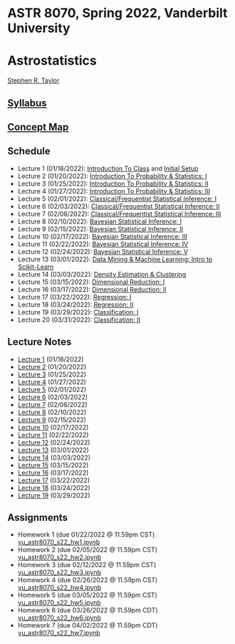 # ASTR 8070, Spring 2022, Vanderbilt University
# Astrostatistics

[Stephen R. Taylor](https://my.vanderbilt.edu/stephentaylor/) 

## [Syllabus](ASTR8070_Syllabus_Spring2022.pdf)
## [Concept Map](ASTR8070__ConceptMap.pdf)

## Schedule

* Lecture 1 (01/18/2022): [Introduction To Class](lectures/Lecture_1a.ipynb) and [Initial Setup](lectures/Lecture_1b.ipynb)
* Lecture 2 (01/20/2022): [Introduction To Probability & Statistics: I](lectures/Lecture_2.ipynb)
* Lecture 3 (01/25/2022): [Introduction To Probability & Statistics: II](lectures/Lecture_3.ipynb)
* Lecture 4 (01/27/2022): [Introduction To Probability & Statistics: III](lectures/Lecture_4.ipynb)
* Lecture 5 (02/01/2022): [Classical/Frequentist Statistical Inference: I](lectures/Lecture_5.ipynb)
* Lecture 6 (02/03/2022): [Classical/Frequentist Statistical Inference: II](lectures/Lecture_6.ipynb)
* Lecture 7 (02/08/2022): [Classical/Frequentist Statistical Inference: III](lectures/Lecture_7.ipynb)
* Lecture 8 (02/10/2022): [Bayesian Statistical Inference: I](lectures/Lecture_8.ipynb)
* Lecture 9 (02/15/2022): [Bayesian Statistical Inference: II](lectures/Lecture_9.ipynb)
* Lecture 10 (02/17/2022): [Bayesian Statistical Inference: III](lectures/Lecture_10.ipynb)
* Lecture 11 (02/22/2022): [Bayesian Statistical Inference: IV](lectures/Lecture_11.ipynb)
* Lecture 12 (02/24/2022): [Bayesian Statistical Inference: V](lectures/Lecture_12.ipynb)
* Lecture 13 (03/01/2022): [Data Mining & Machine Learning: Intro to Scikit-Learn](lectures/Lecture_13.ipynb)
* Lecture 14 (03/03/2022): [Density Estimation & Clustering](lectures/Lecture_14.ipynb)
* Lecture 15 (03/15/2022): [Dimensional Reduction: I](lectures/Lecture_15.ipynb)
* Lecture 16 (03/17/2022): [Dimensional Reduction: II](lectures/Lecture_16.ipynb)
* Lecture 17 (03/22/2022): [Regression: I](lectures/Lecture_17.ipynb)
* Lecture 18 (03/24/2022): [Regression: II](lectures/Lecture_18.ipynb)
* Lecture 19 (03/29/2022): [Classification: I](lectures/Lecture_19.ipynb)
* Lecture 20 (03/31/2022): [Classification: II](lectures/Lecture_20.ipynb)

<!---




* Lecture 21 (04/15/2021): [Deep Learning: I](lectures/Lecture_21.ipynb)
* Lecture 22 (04/20/2021): [Deep Learning: II](lectures/Lecture_22.ipynb)
* Lecture 23 (04/22/2021): [Time Series Analysis: I](lectures/Lecture_23.ipynb)
* Lecture 24 (04/27/2021): [Time Series Analysis: II](lectures/Lecture_24.ipynb)
-->

## Lecture Notes

* [Lecture 1](lectures/notes/Lecture%201.pdf) (01/18/2022)
* [Lecture 2](lectures/notes/Lecture%202.pdf) (01/20/2022)
* [Lecture 3](lectures/notes/Lecture%203.pdf) (01/25/2022)
* [Lecture 4](lectures/notes/Lecture%204.pdf) (01/27/2022)
* [Lecture 5](lectures/notes/Lecture%205.pdf) (02/01/2022)
* [Lecture 6](lectures/notes/Lecture%206.pdf) (02/03/2022)
* [Lecture 7](lectures/notes/Lecture%207.pdf) (02/08/2022)
* [Lecture 8](lectures/notes/Lecture%208.pdf) (02/10/2022)
* [Lecture 9](lectures/notes/Lecture%209.pdf) (02/15/2022)
* [Lecture 10](lectures/notes/Lecture%2010.pdf) (02/17/2022)
* [Lecture 11](lectures/notes/Lecture%2011.pdf) (02/22/2022)
* [Lecture 12](lectures/notes/Lecture%2012.pdf) (02/24/2022)
* [Lecture 13](lectures/notes/Lecture%2013.pdf) (03/01/2022)
* [Lecture 14](lectures/notes/Lecture%2014.pdf) (03/03/2022)
* [Lecture 15](lectures/notes/Lecture%2015.pdf) (03/15/2022)
* [Lecture 16](lectures/notes/Lecture%2016.pdf) (03/17/2022)
* [Lecture 17](lectures/notes/Lecture%2017.pdf) (03/22/2022)
* [Lecture 18](lectures/notes/Lecture%2018.pdf) (03/24/2022)
* [Lecture 19](lectures/notes/Lecture%2019.pdf) (03/29/2022)

## Assignments

* Homework 1 (due 01/22/2022 @ 11.59pm CST) [vu_astr8070_s22_hw1.ipynb](coursework/homeworks/vu_astr8070_s22_hw1.ipynb)
* Homework 2 (due 02/05/2022 @ 11.59pm CST) [vu_astr8070_s22_hw2.ipynb](coursework/homeworks/vu_astr8070_s22_hw2.ipynb)
* Homework 3 (due 02/12/2022 @ 11.59pm CST) [vu_astr8070_s22_hw3.ipynb](coursework/homeworks/vu_astr8070_s22_hw3.ipynb)
* Homework 4 (due 02/26/2022 @ 11.59pm CST) [vu_astr8070_s22_hw4.ipynb](coursework/homeworks/vu_astr8070_s22_hw4.ipynb)
* Homework 5 (due 03/05/2022 @ 11.59pm CST) [vu_astr8070_s22_hw5.ipynb](coursework/homeworks/vu_astr8070_s22_hw5.ipynb)
* Homework 6 (due 03/26/2022 @ 11.59pm CDT) [vu_astr8070_s22_hw6.ipynb](coursework/homeworks/vu_astr8070_s22_hw6.ipynb)
* Homework 7 (due 04/02/2022 @ 11.59pm CDT) [vu_astr8070_s22_hw7.ipynb](coursework/homeworks/vu_astr8070_s22_hw7.ipynb)


<!---




* Homework 8 (due 04/17/2021 @ 11.59pm CDT) [vu_astr8070_s21_hw8.ipynb](coursework/homeworks/vu_astr8070_s21_hw8.ipynb)
* Homework 9 (due 04/24/2021 @ 11.59pm CDT) [vu_astr8070_s21_hw9.ipynb](coursework/homeworks/vu_astr8070_s21_hw9.ipynb)
-->
